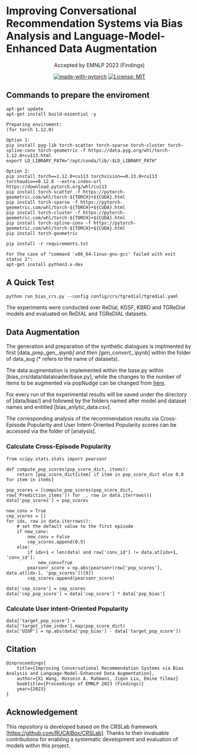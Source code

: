 # Improving Conversational Recommendation Systems via Bias Analysis and Language-Model-Enhanced Data Augmentation
<div align="center">
Accepted by EMNLP 2023 (Findings)

  [![made-with-pytorch](https://img.shields.io/badge/Made%20with-PyTorch-brightgreen)](https://pytorch.org/)
  [![License: MIT](https://img.shields.io/badge/License-MIT-yellow.svg)](https://opensource.org/licenses/MIT) 
</div>

## Commands to prepare the enviroment

```
apt-get update
apt-get install build-essential -y

Preparing enviroment:
(for torch 1.12.0)

Option 1: 
pip install pyg-lib torch-scatter torch-sparse torch-cluster torch-spline-conv torch-geometric -f https://data.pyg.org/whl/torch-1.12.0+cu113.html
export LD_LIBRARY_PATH="/opt/conda/lib/:$LD_LIBRARY_PATH"

Option 2:
pip install torch==1.12.0+cu113 torchvision==0.13.0+cu113 torchaudio==0.12.0 --extra-index-url https://download.pytorch.org/whl/cu113 
pip install torch-scatter -f https://pytorch-geometric.com/whl/torch-${TORCH}+${CUDA}.html
pip install torch-sparse -f https://pytorch-geometric.com/whl/torch-${TORCH}+${CUDA}.html
pip install torch-cluster -f https://pytorch-geometric.com/whl/torch-${TORCH}+${CUDA}.html
pip install torch-spline-conv -f https://pytorch-geometric.com/whl/torch-${TORCH}+${CUDA}.html
pip install torch-geometric

pip install -r requirements.txt

For the case of "command 'x86_64-linux-gnu-gcc' failed with exit status 1":
apt-get install python3.x-dev
```


## A Quick Test
```
python run_bias_crs.py --config config/crs/tgredial/tgredial.yaml
```
The experiments were conducted over ReDial, KGSF, KBRD and TGReDial models and evaluated on ReDIAL and TGReDIAL datasets.

## Data Augmentation
The generation and preparation of the synthetic dialogues is implmented by first [data_prep_gen_*.ipynb] and then [gen_convert_*.ipynb] within the folder of data_aug (* refers to the name of datasets).

The data augmentation is implemented within the base.py within [bias_crs/data/dataloader/base.py], while the changes to the number of items to be augmented via popNudge can be changed from [here](https://github.com/wangxieric/Bias-CRS/blob/4bffa32179999a3645eba16874cc5d60b3b04e99/bias_crs/data/dataloader/base.py#L336C1-L336C81).

For every run of the experimental results will be saved under the directory of [data/bias/] and followed by the folders named after model and dataset names and entitled [bias_anlytic_data.csv].

The corresponding analysis of the recommendation results via Cross-Episode Popularity and User Intent-Oriented Popularity scores can be accessed via the folder of [analysis].

### Calculate Cross-Episode Popularity
```
from scipy.stats.stats import pearsonr

def compute_pop_scores(pop_score_dict, items):
    return [pop_score_dict[item] if item in pop_score_dict else 0.0 for item in items]

pop_scores = [compute_pop_scores(pop_score_dict, row['Prediction_items']) for _, row in data.iterrows()]
data['pop_scores'] = pop_scores

new_conv = True
cep_scores = []
for idx, row in data.iterrows():
    # set the default value to the first episode
    if new_conv:
        new_conv = False
        cep_scores.append(0.5)
    else:
        if idx+1 < len(data) and row['conv_id'] != data.at[idx+1, 'conv_id']:
            new_conv=True
        pearsonr_score = np.abs(pearsonr(row['pop_scores'], data.at[idx-1, 'pop_scores'])[0])
        cep_scores.append(pearsonr_score)

data['cep_score'] = cep_scores
data['cep_pop_score'] = data['cep_score'] * data['pop_bias']
```
### Calculate User intent-Oriented Popularity
```
data['target_pop_score'] = data['target_item_index'].map(pop_score_dict)
data['UIOP'] = np.abs(data['pop_bias'] - data['target_pop_score'])
```

## Citation
```
@inproceedings{
    title={Improving Conversational Recommendation Systems via Bias Analysis and Language-Model-Enhanced Data Augmentation},
    author={Xi Wang, Hossein A. Rahmani, Jiqun Liu, Emine Yilmaz}
    booktitle={Proceedings of EMNLP 2023 (Findings)}
    year={2023}
}
```

## Acknowledgement

This repository is developed based on the CRSLab framework [https://github.com/RUCAIBox/CRSLab]. Thanks to their invaluable contributions for enabling a systematic development and evaluation of models within this project. 
